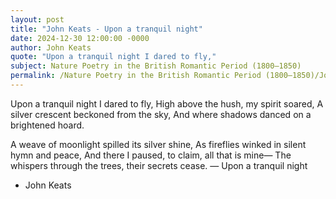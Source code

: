 ```yaml
---
layout: post
title: "John Keats - Upon a tranquil night"
date: 2024-12-30 12:00:00 -0000
author: John Keats
quote: "Upon a tranquil night I dared to fly,"
subject: Nature Poetry in the British Romantic Period (1800–1850)
permalink: /Nature Poetry in the British Romantic Period (1800–1850)/John Keats/John Keats - Upon a tranquil night
---
```


Upon a tranquil night I dared to fly,
High above the hush, my spirit soared, 
A silver crescent beckoned from the sky,
And where shadows danced on a brightened hoard.

A weave of moonlight spilled its silver shine,
As fireflies winked in silent hymn and peace,
And there I paused, to claim, all that is mine—
The whispers through the trees, their secrets cease.
— Upon a tranquil night

- John Keats
